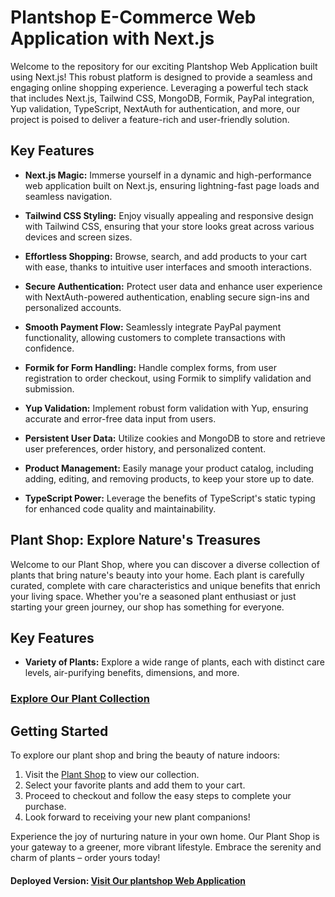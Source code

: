 # Plantshop E-Commerce Web Application with Next.js

Welcome to the repository for our exciting Plantshop Web Application built using Next.js! This robust platform is designed to provide a seamless and engaging online shopping experience. Leveraging a powerful tech stack that includes Next.js, Tailwind CSS, MongoDB, Formik, PayPal integration, Yup validation, TypeScript, NextAuth for authentication, and more, our project is poised to deliver a feature-rich and user-friendly solution.

## Key Features

- **Next.js Magic:** Immerse yourself in a dynamic and high-performance web application built on Next.js, ensuring lightning-fast page loads and seamless navigation.

- **Tailwind CSS Styling:** Enjoy visually appealing and responsive design with Tailwind CSS, ensuring that your store looks great across various devices and screen sizes.

- **Effortless Shopping:** Browse, search, and add products to your cart with ease, thanks to intuitive user interfaces and smooth interactions.

- **Secure Authentication:** Protect user data and enhance user experience with NextAuth-powered authentication, enabling secure sign-ins and personalized accounts.

- **Smooth Payment Flow:** Seamlessly integrate PayPal payment functionality, allowing customers to complete transactions with confidence.

- **Formik for Form Handling:** Handle complex forms, from user registration to order checkout, using Formik to simplify validation and submission.

- **Yup Validation:** Implement robust form validation with Yup, ensuring accurate and error-free data input from users.

- **Persistent User Data:** Utilize cookies and MongoDB to store and retrieve user preferences, order history, and personalized content.

- **Product Management:** Easily manage your product catalog, including adding, editing, and removing products, to keep your store up to date.

- **TypeScript Power:** Leverage the benefits of TypeScript's static typing for enhanced code quality and maintainability.

## Plant Shop: Explore Nature's Treasures

Welcome to our Plant Shop, where you can discover a diverse collection of plants that bring nature's beauty into your home. Each plant is carefully curated, complete with care characteristics and unique benefits that enrich your living space. Whether you're a seasoned plant enthusiast or just starting your green journey, our shop has something for everyone.

## Key Features

- **Variety of Plants:** Explore a wide range of plants, each with distinct care levels, air-purifying benefits, dimensions, and more.

### [Explore Our Plant Collection](https://plantshop-nine.vercel.app)

## Getting Started

To explore our plant shop and bring the beauty of nature indoors:

1. Visit the [Plant Shop](https://plantshop-nine.vercel.app) to view our collection.
2. Select your favorite plants and add them to your cart.
3. Proceed to checkout and follow the easy steps to complete your purchase.
4. Look forward to receiving your new plant companions!

Experience the joy of nurturing nature in your own home. Our Plant Shop is your gateway to a greener, more vibrant lifestyle. Embrace the serenity and charm of plants – order yours today!

#### Deployed Version: [Visit Our plantshop Web Application](https://plantshop-nine.vercel.app/)
